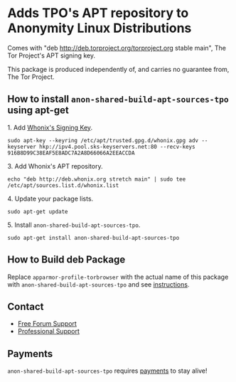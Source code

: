 # Adds TPO's APT repository to Anonymity Linux Distributions #

Comes with "deb http://deb.torproject.org/torproject.org stable main", The Tor
Project's APT signing key.

This package is produced independently of, and carries no guarantee from,
The Tor Project.
## How to install `anon-shared-build-apt-sources-tpo` using apt-get ##

1\. Add [Whonix's Signing Key](https://www.whonix.org/wiki/Whonix_Signing_Key).

```
sudo apt-key --keyring /etc/apt/trusted.gpg.d/whonix.gpg adv --keyserver hkp://ipv4.pool.sks-keyservers.net:80 --recv-keys 916B8D99C38EAF5E8ADC7A2A8D66066A2EEACCDA
```

3\. Add Whonix's APT repository.

```
echo "deb http://deb.whonix.org stretch main" | sudo tee /etc/apt/sources.list.d/whonix.list
```

4\. Update your package lists.

```
sudo apt-get update
```

5\. Install `anon-shared-build-apt-sources-tpo`.

```
sudo apt-get install anon-shared-build-apt-sources-tpo
```

## How to Build deb Package ##

Replace `apparmor-profile-torbrowser` with the actual name of this package with `anon-shared-build-apt-sources-tpo` and see [instructions](https://www.whonix.org/wiki/Dev/Build_Documentation/apparmor-profile-torbrowser).

## Contact ##

* [Free Forum Support](https://forums.whonix.org)
* [Professional Support](https://www.whonix.org/wiki/Professional_Support)

## Payments ##

`anon-shared-build-apt-sources-tpo` requires [payments](https://www.whonix.org/wiki/Payments) to stay alive!
